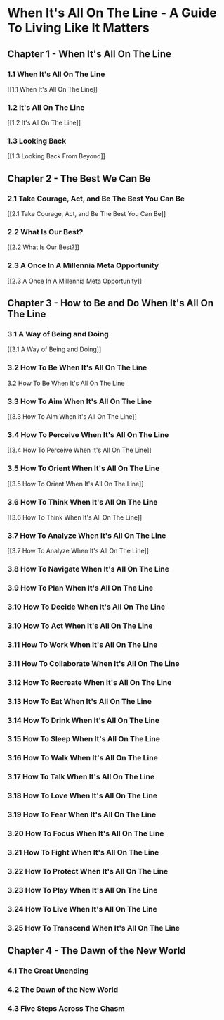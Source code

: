 # When It's All On The Line - A Guide To Living Like It Matters

## Chapter 1 - When It's All On The Line

### 1.1 When It's All On The Line

[[1.1 When It's All On The Line]]   

### 1.2 It's All On The Line

[[1.2 It's All On The Line]]   

### 1.3 Looking Back

[[1.3 Looking Back From Beyond]]  

## Chapter 2 - The Best We Can Be

### 2.1 Take Courage, Act, and Be The Best You Can Be

[[2.1 Take Courage, Act, and Be The Best You Can Be]]  

### 2.2 What Is Our Best?

[[2.2 What Is Our Best?]]  

### 2.3 A Once In A Millennia Meta Opportunity 

[[2.3 A Once In A Millennia Meta Opportunity]]  

## Chapter 3 - How to Be and Do When It's All On The Line 

### 3.1 A Way of Being and Doing

[[3.1 A Way of Being and Doing]]

### 3.2 How To Be When It's All On The Line

3.2 How To Be When It's All On The Line

### 3.3 How To Aim When It's All On The Line

[[3.3 How To Aim When it's All On The Line]]  

### 3.4 How To Perceive When It's All On The Line 

[[3.4 How To Perceive When It's All On The Line]]  

### 3.5 How To Orient When It's All On The Line 

[[3.5 How To Orient When It's All On The Line]]

### 3.6 How To Think When It's All On The Line 

[[3.6 How To Think When It's All On The Line]] 

### 3.7 How To Analyze When It's All On The Line 

[[3.7 How To Analyze When It's All On The Line]] 

### 3.8 How To Navigate When It's All On The Line 

### 3.9 How To Plan When It's All On The Line  

### 3.10 How To Decide When It's All On The Line

### 3.10 How To Act When It's All On The Line 

### 3.11 How To Work When It's All On The Line

### 3.11 How To Collaborate When It's All On The Line

### 3.12 How To Recreate When It's All On The Line

### 3.13 How To Eat When It's All On The Line

### 3.14 How To Drink When It's All On The Line

### 3.15 How To Sleep When It's All On The Line 

### 3.16 How To Walk When It's All On The Line 

### 3.17 How To Talk When It's All On The Line

### 3.18 How To Love When It's All On The Line

### 3.19 How To Fear When It's All On The Line

### 3.20 How To Focus When It's All On The Line

### 3.21 How To Fight When It's All On The Line

### 3.22 How To Protect When It's All On The Line

### 3.23 How To Play When It's All On The Line

### 3.24 How To Live When It's All On The Line

### 3.25 How To Transcend When It's All On The Line 

## Chapter 4 - The Dawn of the New World 

### 4.1 The Great Unending 

### 4.2 The Dawn of the New World  

### 4.3 Five Steps Across The Chasm 

